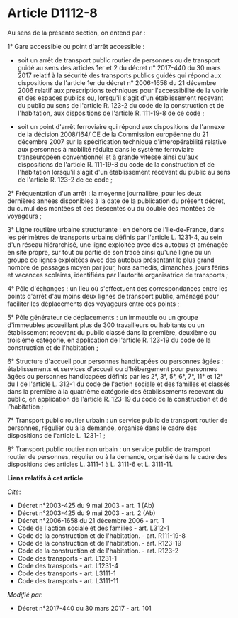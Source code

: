 # Article D1112-8

Au sens de la présente section, on entend par :

1° Gare accessible ou point d'arrêt accessible :

- soit un arrêt de transport public routier de personnes ou de transport guidé au sens des articles 1er et 2 du décret n°
2017-440 du 30 mars 2017 relatif à la sécurité des transports publics guidés qui répond aux dispositions de l'article 1er du
décret n° 2006-1658 du 21 décembre 2006 relatif aux prescriptions techniques pour l'accessibilité de la voirie et des espaces
publics ou, lorsqu'il s'agit d'un établissement recevant du public au sens de l'article R. 123-2 du code de la construction
et de l'habitation, aux dispositions de l'article R. 111-19-8 de ce code ;

- soit un point d'arrêt ferroviaire qui répond aux dispositions de l'annexe de la décision 2008/164/ CE de la Commission
européenne du 21 décembre 2007 sur la spécification technique d'interopérabilité relative aux personnes à mobilité réduite
dans le système ferroviaire transeuropéen conventionnel et à grande vitesse ainsi qu'aux dispositions de l'article R.
111-19-8 du code de la construction et de l'habitation lorsqu'il s'agit d'un établissement recevant du public au sens de
l'article R. 123-2 de ce code ;

2° Fréquentation d'un arrêt : la moyenne journalière, pour les deux dernières années disponibles à la date de la publication
du présent décret, du cumul des montées et des descentes ou du double des montées de voyageurs ;

3° Ligne routière urbaine structurante : en dehors de l'Ile-de-France, dans les périmètres de transports urbains définis par
l'article L. 1231-4, au sein d'un réseau hiérarchisé, une ligne exploitée avec des autobus et aménagée en site propre, sur
tout ou partie de son tracé ainsi qu'une ligne ou un groupe de lignes exploitées avec des autobus présentant le plus grand
nombre de passages moyen par jour, hors samedis, dimanches, jours féries et vacances scolaires, identifiées par l'autorité
organisatrice de transports ;

4° Pôle d'échanges : un lieu où s'effectuent des correspondances entre les points d'arrêt d'au moins deux lignes de transport
public, aménagé pour faciliter les déplacements des voyageurs entre ces points ;

5° Pôle générateur de déplacements : un immeuble ou un groupe d'immeubles accueillant plus de 300 travailleurs ou habitants
ou un établissement recevant du public classé dans la première, deuxième ou troisième catégorie, en application de l'article
R. 123-19 du code de la construction et de l'habitation ;

6° Structure d'accueil pour personnes handicapées ou personnes âgées : établissements et services d'accueil ou d'hébergement
pour personnes âgées ou personnes handicapées définis par les 2°, 3°, 5°, 6°, 7°, 11° et 12° du I de l'article L. 312-1 du
code de l'action sociale et des familles et classés dans la première à la quatrième catégorie des établissements recevant du
public, en application de l'article R. 123-19 du code de la construction et de l'habitation ;

7° Transport public routier urbain : un service public de transport routier de personnes, régulier ou à la demande, organisé
dans le cadre des dispositions de l'article L. 1231-1 ;

8° Transport public routier non urbain : un service public de transport routier de personnes, régulier ou à la demande,
organisé dans le cadre des dispositions des articles L. 3111-1 à L. 3111-6 et L. 3111-11.

**Liens relatifs à cet article**

_Cite_:

  - Décret n°2003-425 du 9 mai 2003 - art. 1 (Ab)
  - Décret n°2003-425 du 9 mai 2003 - art. 2 (Ab)
  - Décret n°2006-1658 du 21 décembre 2006 - art. 1
  - Code de l'action sociale et des familles - art. L312-1
  - Code de la construction et de l'habitation. - art. R111-19-8
  - Code de la construction et de l'habitation. - art. R123-19
  - Code de la construction et de l'habitation. - art. R123-2
  - Code des transports - art. L1231-1
  - Code des transports - art. L1231-4
  - Code des transports - art. L3111-1
  - Code des transports - art. L3111-11

_Modifié par_:

  - Décret n°2017-440 du 30 mars 2017 - art. 101
